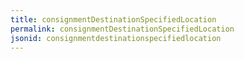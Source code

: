 ```yaml
---
title: consignmentDestinationSpecifiedLocation
permalink: consignmentDestinationSpecifiedLocation
jsonid: consignmentdestinationspecifiedlocation
---
```

